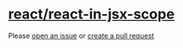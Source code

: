 [react/react-in-jsx-scope](https://github.com/yannickcr/eslint-plugin-react/tree/master/docs/rules/react-in-jsx-scope.md)
=========================================================================================================================
Please [open an issue](https://github.com/rasenplanscher/eslint-config-rasenplanscher/issues/new)
or [create a pull request](https://github.com/rasenplanscher/eslint-config-rasenplanscher/edit/main/src/rules-configurations/react/react-in-jsx-scope.md)